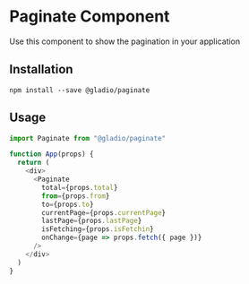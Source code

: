 # Paginate Component

Use this component to show the pagination in your application

## Installation

```
npm install --save @gladio/paginate
```

## Usage

```js
import Paginate from "@gladio/paginate"

function App(props) {
  return (
    <div>
      <Paginate
        total={props.total}
        from={props.from}
        to={props.to}
        currentPage={props.currentPage}
        lastPage={props.lastPage}
        isFetching={props.isFetchin}
        onChange={page => props.fetch({ page })}
      />
    </div>
  )
}
```
